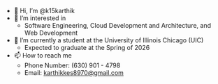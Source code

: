 - 👋 Hi, I’m @k15karthik
- 👀 I’m interested in
  - Software Engineering, Cloud Development and Architecture, and Web Development
- 🌱 I’m currently a student at the University of Illinois Chicago (UIC)
   - Expected to graduate at the Spring of 2026
- 📫 How to reach me
  - Phone Number: (630) 901 - 4798
  - Email: karthikkes8970@gmail.com

